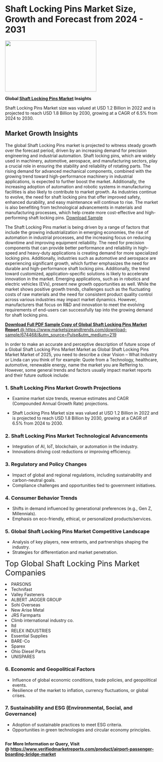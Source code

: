 <H1>Shaft Locking Pins Market Size, Growth and Forecast from 2024 - 2031</H1><img class="aligncenter size-medium wp-image-584254" src="https://thirdeyenews.in/wp-content/uploads/2024/09/Global-Market-Research-300x168.jpeg" alt="" width="300" height="168" /><p><strong>Global&nbsp;<a href="https://www.marketsizeandtrends.com/download-sample/674468/&amp;utm_source=Pulse&amp;utm_medium=219">Shaft Locking Pins Market</a> Insights</strong></p><p>Shaft Locking Pins Market size was valued at USD 1.2 Billion in 2022 and is projected to reach USD 1.8 Billion by 2030, growing at a CAGR of 6.5% from 2024 to 2030.</p><p><h2>Market Growth Insights</h2> <p>The global Shaft Locking Pins market is projected to witness steady growth over the forecast period, driven by an increasing demand for precision engineering and industrial automation. Shaft locking pins, which are widely used in machinery, automotive, aerospace, and manufacturing sectors, play a crucial role in ensuring the stability and reliability of rotating parts. The rising demand for advanced mechanical components, combined with the growing trend toward high-performance machinery in industrial applications, is expected to further boost the market. Additionally, the increasing adoption of automation and robotic systems in manufacturing facilities is also likely to contribute to market growth. As industries continue to evolve, the need for shaft locking pins that offer improved safety, enhanced durability, and easy maintenance will continue to rise. The market is also benefiting from technological advancements in materials and manufacturing processes, which help create more cost-effective and high-performing shaft locking pins. <a href="sample-link" target="_blank">Download Sample</a></p> <p>The Shaft Locking Pins market is being driven by a range of factors that include the growing industrialization in emerging economies, the rise of automation in industrial processes, and the increasing focus on reducing downtime and improving equipment reliability. The need for precision components that can provide better performance and reliability in high-speed and heavy-duty applications is creating demand for more specialized locking pins. Additionally, industries such as automotive and aerospace are experiencing significant growth, which further emphasizes the need for durable and high-performance shaft locking pins. Additionally, the trend toward customized, application-specific solutions is likely to accelerate innovation in the market. Emerging applications, such as in robotics and electric vehicles (EVs), present new growth opportunities as well. While the market shows positive growth trends, challenges such as the fluctuating costs of raw materials and the need for consistent product quality control across various industries may impact market dynamics. However, manufacturers that focus on R&D and innovation to meet the evolving requirements of end-users can successfully tap into the growing demand for shaft locking pins. <a href="more-info-link" target="_blank"></p><p><span class=""><strong>Download Full PDF Sample Copy of Global Shaft Locking Pins Market Report</strong> @ <a href="https://www.marketsizeandtrends.com/download-sample/674468/&amp;utm_source=Pulse&amp;utm_medium=219" target="_blank">https://www.marketsizeandtrends.com/download-sample/674468/&amp;utm_source=Pulse&amp;utm_medium=219</a></span></p><p>In order to make an accurate and perceptive description of future scope of a Global&nbsp;Shaft Locking Pins Market Market as Global&nbsp;Shaft Locking Pins Market Market of 2025, you need to describe a clear Vision &ndash; What Industry or Linda can you think of for example: Quote from a Technology, healthcare, automotive, renewable energy, name the market you are Reffering to. However, some general trends and factors usually impact market reports and their future outlook include:</p><h3>1.&nbsp;<strong>Shaft Locking Pins Market Growth Projections</strong></h3><ul><li>Examine market size trends, revenue estimates and CAGR (Compounded Annual Growth Rate) projections.</li><li><p>Shaft Locking Pins Market size was valued at USD 1.2 Billion in 2022 and is projected to reach USD 1.8 Billion by 2030, growing at a CAGR of 6.5% from 2024 to 2030.</p></li></ul><h3>2.&nbsp;<strong>Shaft Locking Pins Market Technological Advancements</strong></h3><ul><li>Integration of AI, IoT, blockchain, or automation in the industry.</li><li>Innovations driving cost reductions or improving efficiency.</li></ul><h3>3.&nbsp;<strong>Regulatory and Policy Changes</strong></h3><ul><li>Impact of global and regional regulations, including sustainability and carbon-neutral goals.</li><li>Compliance challenges and opportunities tied to government initiatives.</li></ul><h3>4.&nbsp;<strong>Consumer Behavior Trends</strong></h3><ul><li>Shifts in demand influenced by generational preferences (e.g., Gen Z, Millennials).</li><li>Emphasis on eco-friendly, ethical, or personalized products/services.</li></ul><h3>5.&nbsp;<strong>Global Shaft Locking Pins Market Competitive Landscape</strong></h3><ul><li>Analysis of key players, new entrants, and partnerships shaping the industry.</li><li>Strategies for differentiation and market penetration.</li></ul><p data-pm-slice="1 1 []"><span style="color: inherit; font-family: inherit; font-size: 25px;">Top Global Shaft Locking Pins Market Companies</span></p><div class="" data-test-id=""><p><li>PARSONS</li><li> Technifast</li><li> Valley Fasteners</li><li> ALBERT JAGGER GROUP</li><li> Sohi Overseas</li><li> New Arise Metal</li><li> JRS Farmparts</li><li> Climb international industry co.</li><li>ltd</li><li> RELEX INDUSTRIES</li><li> Essential Supplies</li><li> BARE-Co</li><li> Sparex</li><li> Ohio Diesel Parts</li><li> UNISPARES</li></p></div><h3>6.&nbsp;<strong>Economic and Geopolitical Factors</strong></h3><ul><li>Influence of global economic conditions, trade policies, and geopolitical events.</li><li>Resilience of the market to inflation, currency fluctuations, or global crises.</li></ul><h3>7.&nbsp;<strong>Sustainability and ESG (Environmental, Social, and Governance)</strong></h3><ul><li>Adoption of sustainable practices to meet ESG criteria.</li><li>Opportunities in green technologies and circular economy principles.</li></ul><h2><strong style="font-size: 14px;">For More Information or Query, Visit @&nbsp;</strong><a style="background-color: #ffffff; font-size: 14px;" href="https://www.marketsizeandtrends.com/report/shaft-locking-pins-market/" target="_blank">https://www.verifiedmarketreports.com/product/airport-passenger-boarding-bridge-market</a></h2>
